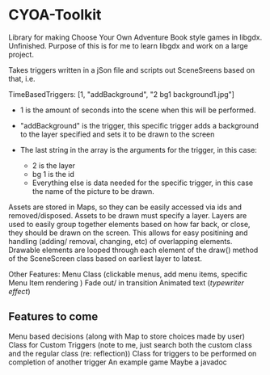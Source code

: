 CYOA-Toolkit
============
Library for making Choose Your Own Adventure Book style games in libgdx. Unfinished. Purpose of
this is for me to learn libgdx and work on a large project. 

Takes triggers written in a jSon file and scripts out SceneSreens based on that, 
i.e.

TimeBasedTriggers:
[1, "addBackground", "2 bg1 background1.jpg"]
- 1 is the amount of seconds into the scene when this will be performed. 

- "addBackground" is the trigger, this specific trigger adds a background to the layer specified
  and sets it to be drawn to the screen

- The last string in the array is the arguments for the trigger, in this case:
   - 2 is the layer
   - bg 1 is the id 
   - Everything else is data needed for the specific trigger, in this case the name of
     the picture to be drawn. 

Assets are stored in Maps, so they can be easily accessed via ids and removed/disposed.
Assets to be drawn must specify a layer. Layers are used to easily group together 
elements based on how far back, or close, they should be drawn on the screen. This 
allows for easy positining and handling (adding/ removal, changing, etc) of overlapping
elements. Drawable elements are looped through each element of the draw() method of 
the SceneScreen class based on earliest layer to latest. 

Other Features:
Menu Class (clickable menus, add menu items, specific Menu Item rendering ) 
Fade out/ in transition
Animated text (*typewriter effect*) 

Features to come
-----------------------
Menu based decisions (along with Map to store choices made by user)
Class for Custom Triggers (note to me, just search both the custom class and the regular
  class (re: reflection)) 
Class for triggers to be performed on completion of another trigger 
An example game
Maybe a javadoc 


